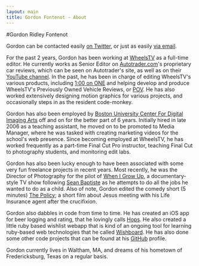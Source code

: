 ```yaml
---
layout: main
title: Gordon Fontenot - About
---
```


#Gordon Ridley Fontenot

Gordon can be contacted easily [on Twitter][twitter], or just as easily <a href='&#109;&#97;&#105;&#108;&#116;&#111;&#58;&#103;&#111;&#114;&#100;&#111;&#110;&#46;&#102;&#111;&#110;&#116;&#101;&#110;&#111;&#116;&#64;&#103;&#109;&#97;&#105;&#108;&#46;&#99;&#111;&#109;'>&#118;&#105;&#97;&#32;&#101;&#109;&#97;&#105;&#108;</a>.

For the past 2 years, Gordon has been working at [WheelsTV][] as a full-time editor. He currently works as Senior Editor on [Autotrader.com][]'s proprietary car reviews, which can be seen on Autotrader's site, as well as on their [YouTube channel][AT-YouTube]. In the past, he has been in charge of editing WheelsTV's various products, including [1:00 on ONE][WTV-1on1] and helping develop and produce WheelsTV's Previously Owned Vehicle Reviews, or [POV][WTV-POV]. He has also worked extensively designing motion graphics for various projects, and occasionally steps in as the resident code-monkey.

Gordon has also been employed by [Boston University Center For Digital Imaging Arts][BUCDIA] off and on for the better part of 6 years. Initially hired in late 2006 as a teaching assistant, he moved on to be promoted to Media Manager, where he was tasked with creating marketing videos for the school's web presence. Since becoming employed at WheelsTV, he has worked frequently as a part-time Final Cut Pro instructor, teaching Final Cut to photography students, and monitoring edit labs.

Gordon has also been lucky enough to have been associated with some very fun freelance projects in recent years. Most recently, he was the Director of Photography for the pilot of [When I Grow Up][], a documentary-style TV show following [Sean Baptiste][] as he attempts to do all the jobs he wanted to do as a child. Also of note, Gordon edited the comedy short (5 minutes) [The Policy][]; a short film about Jesus meeting with his Life Insurance agent after the crucifixion.

Gordon also dabbles in code from time to time. He has created an iOS app for beer logging and rating, that he lovingly calls [Hops][]. He also created a little ruby based wishlist webapp that is kind of an ongoing tool for learning ruby-based web technologies that he called [Wishboard][]. He has also done some other code projects that can be found at his [GitHub][] profile.

Gordon currently lives in Waltham, MA, and dreams of his hometown of Fredericksburg, Texas on a regular basis.

[twitter]: http://www.twitter.com/gfontenot
[WheelsTV]: http://www.wheelstvnetwork.com
[Autotrader.com]: http://www.autotrader.com
[AT-YouTube]:http://www.youtube.com/user/AutoTrader
[WTV-1on1]: http://wheelstvnetwork.com/products/100-on-one/
[WTV-POV]: http://wheelstvnetwork.com/products/pov-reviews/
[BUCDIA]: http://www.cdiabu.com
[When I Grow Up]: http://www.whenigrowupshow.com
[Sean Baptiste]: http://www.twitter.com/harmonixsean
[The Policy]: http://www.youtube.com/watch?v=gVBJvOS1e9A
[Hops]: http://www.hopsapp.com
[Wishboard]: http://wishboard.heroku.com/
[GitHub]: http://www.github.com/gfontenot